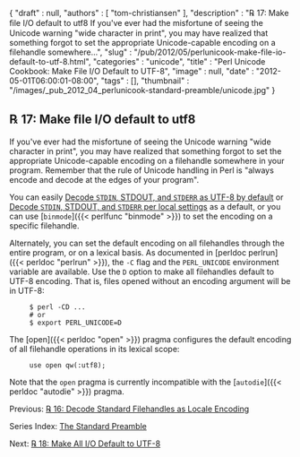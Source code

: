 {
   "draft" : null,
   "authors" : [
      "tom-christiansen"
   ],
   "description" : "℞ 17: Make ﬁle I/O default to utf8 If you've ever had the misfortune of seeing the Unicode warning \"wide character in print\", you may have realized that something forgot to set the appropriate Unicode-capable encoding on a filehandle somewhere...",
   "slug" : "/pub/2012/05/perlunicook-make-file-io-default-to-utf-8.html",
   "categories" : "unicode",
   "title" : "Perl Unicode Cookbook: Make File I/O Default to UTF-8",
   "image" : null,
   "date" : "2012-05-01T06:00:01-08:00",
   "tags" : [],
   "thumbnail" : "/images/_pub_2012_04_perlunicook-standard-preamble/unicode.jpg"
}



℞ 17: Make ﬁle I/O default to utf8
----------------------------------

If you've ever had the misfortune of seeing the Unicode warning "wide character in print", you may have realized that something forgot to set the appropriate Unicode-capable encoding on a filehandle somewhere in your program. Remember that the rule of Unicode handling in Perl is "always encode and decode at the edges of your program".

You can easily [Decode `STDIN`, STDOUT, and `STDERR` as UTF-8 by default](/pub/2012/04/perlunicook-decode-standard-filehandles-as-utf-8.html) or [Decode `STDIN`, STDOUT, and `STDERR` per local settings](/pub/2012/04/perlunicook-decode-standard-filehandles-as-locale-encoding.html) as a default, or you can use [`binmode`]({{< perlfunc "binmode" >}}) to set the encoding on a specific filehandle.

Alternately, you can set the default encoding on all filehandles through the entire program, or on a lexical basis. As documented in [perldoc perlrun]({{< perldoc "perlrun" >}}), the `-C` flag and the `PERL_UNICODE` environment variable are available. Use the `D` option to make all filehandles default to UTF-8 encoding. That is, files opened without an encoding argument will be in UTF-8:

         $ perl -CD ...
         # or
         $ export PERL_UNICODE=D

The [open]({{< perldoc "open" >}}) pragma configures the default encoding of all filehandle operations in its lexical scope:

         use open qw(:utf8);

Note that the `open` pragma is currently incompatible with the [`autodie`]({{< perldoc "autodie" >}}) pragma.

Previous: [℞ 16: Decode Standard Filehandles as Locale Encoding](/pub/2012/04/perlunicook-decode-standard-filehandles-as-locale-encoding.html)

Series Index: [The Standard Preamble](/pub/2012/04/perlunicook-standard-preamble.html)

Next: [℞ 18: Make All I/O Default to UTF-8](/pub/2012/05/perlunicook-make-all-io-default-to-utf-8.html)
